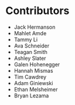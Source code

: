 # Contributors

- Jack Hermanson
- Mahlet Amde
- Tammy Li
- Ava Schneider
- Teagan Smith
- Ashley Slater
- Galen Hohenegger
- Hannah Mismas
- Tim Cawdrey
- Adam Giniewski
- Ethan Melsheimer
- Bryan Lezama
